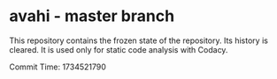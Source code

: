 # avahi - master branch

This repository contains the frozen state of the repository.
Its history is cleared. It is used only for static code
analysis with Codacy.

Commit Time: 1734521790
